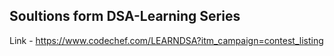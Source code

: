 ## Soultions form DSA-Learning Series

Link - https://www.codechef.com/LEARNDSA?itm_campaign=contest_listing

